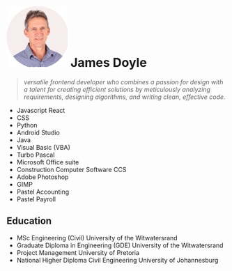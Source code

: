 <h1>
    <img src="https://github.com/jamesd007/jamesd007/blob/main/images/JDCVPIC1%20with%20circlular1.png" width="140" height="140">
    James Doyle
</h1>

<blockquote>
  <i >
    versatile frontend developer who combines  a passion for design with a talent for creating efficient solutions by meticulously analyzing requirements, designing algorithms, and writing clean, effective code.
  </i>
</blockquote>


- Javascript React
- CSS
- Python
- Android Studio
- Java
- Visual Basic (VBA)
- Turbo Pascal
- Microsoft Office suite
- Construction Computer Software CCS
- Adobe Photoshop
- GIMP
- Pastel Accounting
- Pastel Payroll

<h2>Education</h2>

- MSc Engineering (Civil) University of the Witwatersrand
- Graduate Diploma in Engineering (GDE) University of the Witwatersrand
- Project Management University of Pretoria
- National Higher Diploma Civil Engineering University of Johannesburg



<!---
jamesd007/jamesd007 is a ✨ special ✨ repository because its `README.md` (this file) appears on your GitHub profile.
You can click the Preview link to take a look at your changes.
--->
